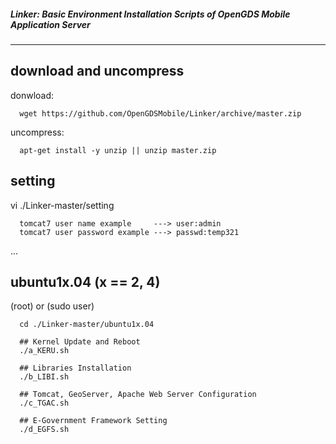 ##### Linker: Basic Environment Installation Scripts of OpenGDS Mobile Application Server
-------------------------


download and uncompress
----------

donwload:

      wget https://github.com/OpenGDSMobile/Linker/archive/master.zip

uncompress:

      apt-get install -y unzip || unzip master.zip


setting
----------

vi ./Linker-master/setting

      tomcat7 user name example     ---> user:admin    
      tomcat7 user password example ---> passwd:temp321
...


ubuntu1x.04 (x == 2, 4)
----------

(root) or (sudo user)

      cd ./Linker-master/ubuntu1x.04
      
      ## Kernel Update and Reboot
      ./a_KERU.sh 
      
      ## Libraries Installation
      ./b_LIBI.sh 
      
      ## Tomcat, GeoServer, Apache Web Server Configuration
      ./c_TGAC.sh 
      
      ## E-Government Framework Setting
      ./d_EGFS.sh
